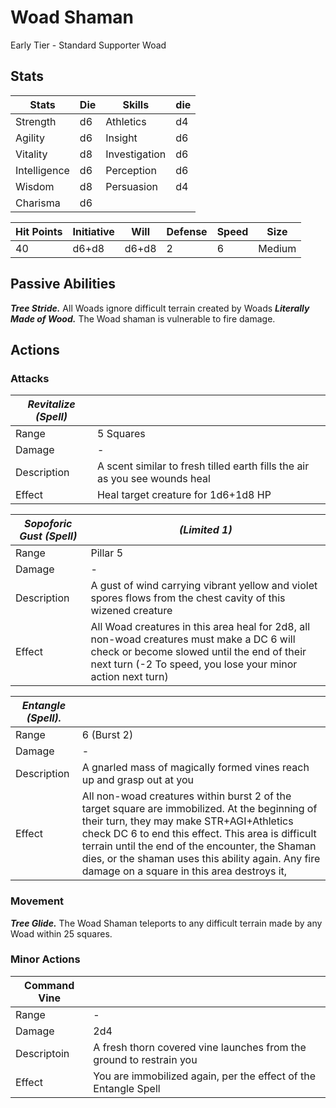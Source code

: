 # Woad Shaman

Early Tier - Standard Supporter Woad

## Stats

| Stats | Die | Skills | die|
|-|-|-|-|
| Strength | d6 | Athletics | d4 |
| Agility | d6 | Insight | d6 |
| Vitality | d8 | Investigation | d6 |
| Intelligence| d6 | Perception | d6 |  
| Wisdom |d8 | Persuasion | d4 |
| Charisma | d6 |

|Hit Points |Initiative |Will |Defense |Speed  |Size|
|-|-|-|-|-|-|
|40 | d6+d8 | d6+d8 | 2 | 6 | Medium |
  
## Passive Abilities
***Tree Stride.*** All Woads ignore difficult terrain created by Woads
***Literally Made of Wood.*** The Woad shaman is vulnerable to fire damage. 

## Actions

### Attacks

|***Revitalize (Spell)*** | |
|--------|-|
| Range | 5 Squares |  
| Damage | - |
| Description | A scent similar to fresh tilled earth fills the air as you see wounds heal|
| Effect | Heal target creature for 1d6+1d8 HP |

|***Sopoforic Gust (Spell)*** | ***(Limited 1)*** |
|-|-|
| Range | Pillar 5 |
| Damage | -
| Description | A gust of wind carrying vibrant yellow and violet spores flows from the chest cavity of this wizened creature |
| Effect | All Woad creatures in this area heal for 2d8, all non-woad creatures must make a DC 6 will check or become slowed until the end of their next turn (-2 To speed, you lose your minor action next turn) |

| ***Entangle (Spell).*** | |
|-|-|
|Range | 6 (Burst 2) |
| Damage |- |
| Description| A gnarled mass of magically formed vines reach up and grasp out at you| 
| Effect | All non-woad creatures within burst 2 of the target square are immobilized. At the beginning of their turn, they may make STR+AGI+Athletics check DC 6 to end this effect. This area is difficult terrain until the end of the encounter, the Shaman dies, or the shaman uses this ability again. Any fire damage on a square in this area destroys it, 

### Movement

***Tree Glide.*** The Woad Shaman teleports to any difficult terrain made by any Woad within 25 squares.

### Minor Actions
| Command Vine | |
|-|-|
|Range|-|
| Damage | 2d4 |
| Descriptoin | A fresh thorn covered vine launches from the ground to restrain you |
| Effect | You are immobilized again, per the effect of the Entangle Spell|
